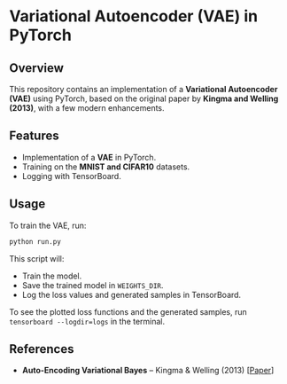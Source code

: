 # Variational Autoencoder (VAE) in PyTorch

## Overview

This repository contains an implementation of a **Variational Autoencoder (VAE)** using PyTorch, based on the original paper by **Kingma and Welling (2013)**, with a few modern enhancements.

## Features

- Implementation of a **VAE** in PyTorch.
- Training on the **MNIST and CIFAR10** datasets.
- Logging with TensorBoard.

## Usage

To train the VAE, run:
```bash
python run.py
```
This script will:
- Train the model.
- Save the trained model in `WEIGHTS_DIR`.
- Log the loss values and generated samples in TensorBoard.

To see the plotted loss functions and the generated samples, run ```tensorboard --logdir=logs``` in the terminal.

## References

- **Auto-Encoding Variational Bayes** – Kingma & Welling (2013) [[Paper](https://arxiv.org/abs/1312.6114)]
